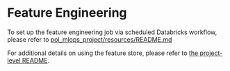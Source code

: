 # Feature Engineering
To set up the feature engineering job via scheduled Databricks workflow, please refer to [pol_mlops_project/resources/README.md](../resources/README.md)

For additional details on using the feature store, please refer to [the project-level README](../README.md).
